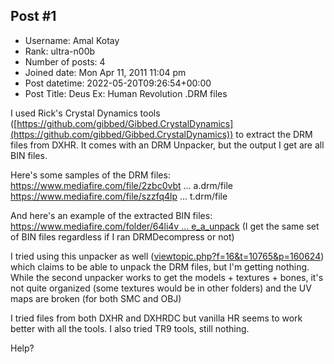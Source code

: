 ## Post #1
- Username: Amal Kotay
- Rank: ultra-n00b
- Number of posts: 4
- Joined date: Mon Apr 11, 2011 11:04 pm
- Post datetime: 2022-05-20T09:26:54+00:00
- Post Title: Deus Ex: Human Revolution .DRM files

I used Rick's Crystal Dynamics tools ([https://github.com/gibbed/Gibbed.CrystalDynamics](https://github.com/gibbed/Gibbed.CrystalDynamics)) to extract the DRM files from DXHR. It comes with an DRM Unpacker, but the output I get are all BIN files.

Here's some samples of the DRM files:
https://www.mediafire.com/file/2zbc0vbt ... a.drm/file
https://www.mediafire.com/file/szzfq4lp ... t.drm/file

And here's an example of the extracted BIN files: [https://www.mediafire.com/folder/64li4v ... e_a_unpack](https://www.mediafire.com/folder/64li4v46gebkn/drone_a_unpack) (I get the same set of BIN files regardless if I ran DRMDecompress or not)

I tried using this unpacker as well ([viewtopic.php?f=16&t=10765&p=160624](https://forum.xentax.com/viewtopic.php?f=16&t=10765&p=160624)) which claims to be able to unpack the DRM files, but I'm getting nothing. While the second unpacker works to get the models + textures + bones, it's not quite organized (some textures would be in other folders) and the UV maps are broken (for both SMC and OBJ)

I tried files from both DXHR and DXHRDC but vanilla HR seems to work better with all the tools. I also tried TR9 tools, still nothing.

Help?
